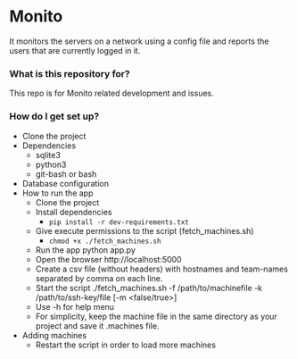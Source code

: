 # Monito #

It monitors the servers on a network using a config file and reports the users that are currently logged in it.

### What is this repository for? ###

This repo is for Monito related development and issues.

### How do I get set up? ###

* Clone the project
* Dependencies
	* sqlite3
	* python3
	* git-bash or bash
* Database configuration
* How to run the app
	* Clone the project
	* Install dependencies
		- `pip install -r dev-requirements.txt`
	* Give execute permissions to the script (fetch_machines.sh)
		- `chmod +x ./fetch_machines.sh`
	* Run the app
		python app.py
	* Open the browser
		http://localhost:5000
	* Create a csv file (without headers) with hostnames and team-names separated by comma on each line.
	* Start the script
		./fetch_machines.sh -f /path/to/machinefile -k /path/to/ssh-key/file [-m <false/true>]
	* Use -h for help menu
	* For simplicity, keep the machine file in the same directory as your project and save it .machines file.
* Adding machines
	* Restart the script in order to load more machines
